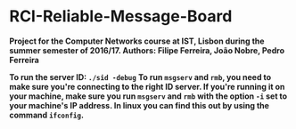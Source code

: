 # RCI-Reliable-Message-Board
<b>Project for the Computer Networks course at IST, Lisbon during the summer semester of 2016/17.
Authors: Filipe Ferreira, João Nobre, Pedro Ferreira</b>

<b>To run the server ID: `./sid -debug`</b>
<b>To run `msgserv` and `rmb`, you need to make sure you're connecting to the right ID server. If you're running it on your machine, make sure you run `msgserv` and `rmb` with the option `-i` set to your machine's IP address. In linux you can find this out by using the command `ifconfig`.</b>

